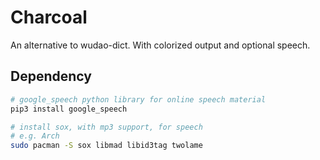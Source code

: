 # Charcoal

An alternative to wudao-dict. With colorized output and optional speech.

## Dependency

``` sh
# google_speech python library for online speech material
pip3 install google_speech

# install sox, with mp3 support, for speech
# e.g. Arch
sudo pacman -S sox libmad libid3tag twolame
```
